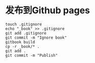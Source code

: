 # 发布到Github pages

```text
touch .gitignore
echo "_book" >> .gitignore
git add .gitignore
git commit -m "Ignore book"
gitbook build
cp -r _book/* .
git add .
git commit -m "Publish"
```

